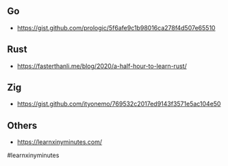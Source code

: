 ## Go
- https://gist.github.com/prologic/5f6afe9c1b98016ca278f4d507e65510

## Rust
- https://fasterthanli.me/blog/2020/a-half-hour-to-learn-rust/

## Zig
- https://gist.github.com/ityonemo/769532c2017ed9143f3571e5ac104e50

## Others
- https://learnxinyminutes.com/

<!-- Keywords -->
#learnxinyminutes
<!-- /Keywords -->
